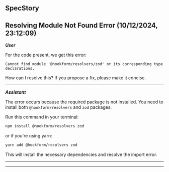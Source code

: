 ## SpecStory

## Resolving Module Not Found Error (10/12/2024, 23:12:09)

_**User**_

For the code present, we get this error:
```
Cannot find module '@hookform/resolvers/zod' or its corresponding type declarations.
```
How can I resolve this? If you propose a fix, please make it concise.

---

_**Assistant**_

The error occurs because the required package is not installed. You need to install both `@hookform/resolvers` and `zod` packages.

Run this command in your terminal:

```bash
npm install @hookform/resolvers zod
```

or if you're using yarn:

```bash
yarn add @hookform/resolvers zod
```

This will install the necessary dependencies and resolve the import error.

---



---

